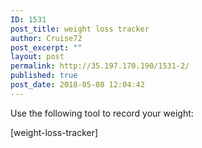```yaml
---
ID: 1531
post_title: weight loss tracker
author: Cruise72
post_excerpt: ""
layout: post
permalink: http://35.197.170.190/1531-2/
published: true
post_date: 2018-05-08 12:04:42
---
```

Use the following tool to record your weight:

[weight-loss-tracker]